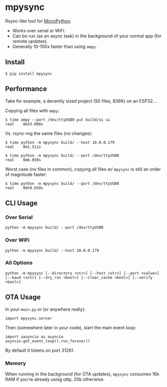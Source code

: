 # mpysync

Rsync-like tool for [MicroPython](https://micropython.org/).

- Works over serial or WiFi.
- Can be run (as an async task) in the background of your normal app (for remote updates).
- Generally 10-100x faster than using `ampy`.

## Install

```
$ pip install mpysync
```

## Performance
Take for example, a decently sized project (50 files, 836K) on an ESP32...

Copying all files with `ampy`:
```
$ time ampy --port /dev/ttyUSB0 put build/ui ui
real	8m33.000s
```

Vs. rsync-ing the same files (no changes):
```
$ time python -m mpysync build/ --host 10.0.0.179
real	0m1.511s

$ time python -m mpysync build/ --port /dev/ttyUSB0
real	0m6.858s
```

Worst case (no files in common), copying all files w/ `mpysync` is still an order of magnitude faster:
```
$ time python -m mpysync build/ --port /dev/ttyUSB0
real	0m59.650s
```



## CLI Usage

### Over Serial
```
python -m mpysync build/ --port /dev/ttyUSB0
```

### Over WiFi
```
python -m mpysync build/ --host 10.0.0.179
```

### All Options
```
python -m mpysync [--directory <str>] [--host <str>] [--port <value>] [--baud <int>] [--dry_run <bool>] [--clear_cache <bool>] [--verify <bool>]
```

## OTA Usage

In your `main.py` or (or anywhere really):

```
import mpysync.server
```

Then (somewhere later in your code), start the main event loop:

```
import uasyncio as asyncio
asyncio.get_event_loop().run_forever()
```

By default it listens on port 31261.

### Memory
When running in the background (for OTA updates), `mpysync` consumes 16k RAM if you're already using uttp, 20k otherwise.
